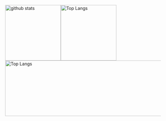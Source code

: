 
<img alt="github stats" height="180px" src="https://github-readme-stats.vercel.app/api?username=opepelab&theme=radical&show_icons=true" /><img alt="Top Langs" height="180px" src="https://github-readme-stats.vercel.app/api/top-langs/?username=opepelab&layout=compact&theme=radical" />
<img alt="Top Langs" height="180px" width="840px" src="https://github-profile-trophy.vercel.app/?username=opepelab&column=7&theme=radical" />


